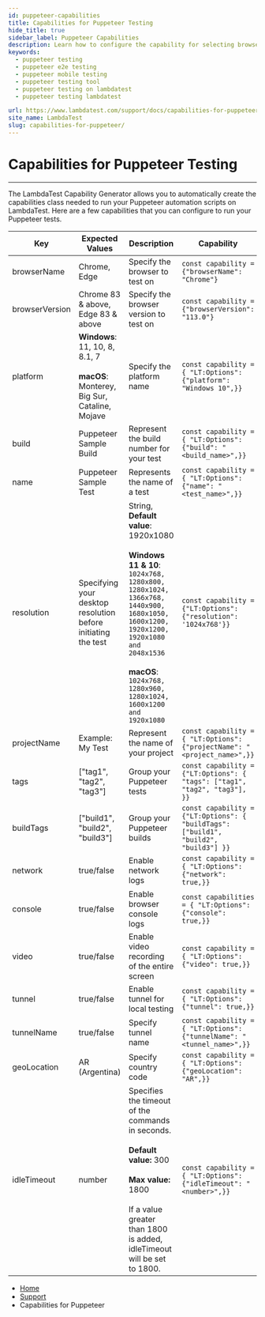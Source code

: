 ```yaml
---
id: puppeteer-capabilities
title: Capabilities for Puppeteer Testing
hide_title: true
sidebar_label: Puppeteer Capabilities
description: Learn how to configure the capability for selecting browsers and OS, organzing tests, changing desktop resolution, and more for your Playwright tests.
keywords:
  - puppeteer testing
  - puppeteer e2e testing 
  - puppeteer mobile testing
  - puppeteer testing tool
  - puppeteer testing on lambdatest
  - puppeteer testing lambdatest

url: https://www.lambdatest.com/support/docs/capabilities-for-puppeteer/
site_name: LambdaTest
slug: capabilities-for-puppeteer/
---
```

<script type="application/ld+json"
      dangerouslySetInnerHTML={{ __html: JSON.stringify({
       "@context": "https://schema.org",
        "@type": "BreadcrumbList",
        "itemListElement": [{
          "@type": "ListItem",
          "position": 1,
          "name": "LambdaTest",
          "item": "https://www.lambdatest.com"
        },{
          "@type": "ListItem",
          "position": 2,
          "name": "Support",
          "item": "https://www.lambdatest.com/support/docs/"
        },{
          "@type": "ListItem",
          "position": 3,
          "name": "Test Execution Setup",
          "item": "https://www.lambdatest.com/support/docs/capabilities-for-puppeteer/"
        }]
      })
    }}
></script>

# Capabilities for Puppeteer Testing

***

The LambdaTest Capability Generator allows you to automatically create the capabilities class needed to run your Puppeteer automation scripts on LambdaTest. Here are a few capabilities that you can configure to run your Puppeteer tests. 

| Key | Expected Values | Description | Capability |
| -------- | -----| ------- | ----------------- |
| browserName   |  Chrome, Edge |   Specify the browser to test on    |  `const capability = {"browserName": "Chrome"}`
| browserVersion  |  Chrome 83 & above, Edge 83 & above |   Specify the browser version to test on    |  `const capability = {"browserVersion": "113.0"}`
| platform  |  **Windows**: 11, 10, 8, 8.1, 7 <br/><br/> **macOS**: Monterey, Big Sur, Cataline, Mojave |    Specify the platform name    | `const capability = { "LT:Options": {"platform": "Windows 10",}}`
| build   |  Puppeteer Sample Build |   Represent the build number for your test | `const capability = { "LT:Options": {"build": "<build_name>",}}`
| name   |  Puppeteer Sample Test |    Represents the name of a test   | `const capability = { "LT:Options": {"name": "<test_name>",}}`
| resolution   |  Specifying your desktop resolution before initiating the test |   String, **Default value**: 1920x1080 <br/> <br/> **Windows 11 & 10**: `1024x768, 1280x800, 1280x1024, 1366x768, 1440x900, 1680x1050, 1600x1200, 1920x1200, 1920x1080 and 2048x1536` <br/><br/> **macOS**: `1024x768, 1280x960, 1280x1024, 1600x1200 and 1920x1080`  | `const capability = {"LT:Options": {"resolution": '1024x768'}}` |
| projectName   | Example: My Test |   Represent the name of your project    |  `const capability = { "LT:Options": {"projectName": "<project_name>",}}` |
| tags   |  ["tag1", "tag2", "tag3"] |  Group your Puppeteer tests |``const capability = {"LT:Options": { "tags": ["tag1", "tag2", "tag3"], }}`` |
| buildTags   |  ["build1", "build2", "build3"] |  Group your Puppeteer builds |`const capability = {"LT:Options": { "buildTags": ["build1", "build2", "build3"] }}` |
| network   | true/false |   Enable network logs    |  `const capability = { "LT:Options": {"network": true,}}` |
| console  | true/false |   Enable browser console logs  | `const capabilities = { "LT:Options": {"console": true,}}` |
| video   |  true/false |    Enable video recording of the entire screen     | `const capability = { "LT:Options": {"video": true,}}` |
| tunnel   |  true/false |    Enable tunnel for local testing     | `const capability = { "LT:Options": {"tunnel": true,}}` |
| tunnelName   |  true/false | Specify tunnel name     | `const capability = { "LT:Options": {"tunnelName": "<tunnel_name>",}}` |
| geoLocation   |  AR (Argentina) | Specify country code | `const capability = { "LT:Options": {"geoLocation": "AR",}}` |
| idleTimeout | number| Specifies the timeout of the commands in seconds. <br /><br /> <b>Default value:</b> 300 <br /><br /> <b>Max value:</b> 1800<br /><br /> If a value greater than 1800 is added, idleTimeout will be set to 1800.| `const capability = { "LT:Options": {"idleTimeout": "<number>",}}`|




<nav aria-label="breadcrumbs">
  <ul className="breadcrumbs">
    <li className="breadcrumbs__item">
      <a className="breadcrumbs__link" target="_self" href="https://www.lambdatest.com">
        Home
      </a>
    </li>
    <li className="breadcrumbs__item">
      <a className="breadcrumbs__link" target="_self" href="https://www.lambdatest.com/support/docs/">
        Support
      </a>
    </li>
    <li className="breadcrumbs__item breadcrumbs__item--active">
      <span className="breadcrumbs__link">
       Capabilities for Puppeteer
      </span>
    </li>
  </ul>
</nav>